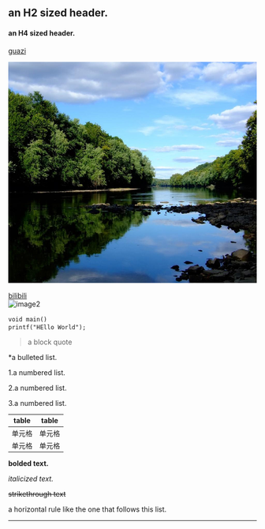 
## an H2 sized header.  
#### an H4 sized header.



[guazi](guazi.md)  

![image1](1.jpg)  

[bilibili](https://www.bilibili.com/)  
![image2](https://gimg2.baidu.com/image_search/src=http%3A%2F%2F1812.img.pp.sohu.com.cn%2Fimages%2Fblog%2F2009%2F11%2F18%2F18%2F8%2F125b6560a6ag214.jpg&refer=http%3A%2F%2F1812.img.pp.sohu.com.cn&app=2002&size=f9999,10000&q=a80&n=0&g=0n&fmt=jpeg?sec=1622179400&t=e292bc9e3359f258463621d3a0b71b66)  

    void main()
    printf("HEllo World");

> a block quote 


*a bulleted list. 

1.a numbered list.  

2.a numbered list.  

3.a numbered list.  

 

|  table   | table  |
|  ----  | ----  |
| 单元格  | 单元格 |
| 单元格  | 单元格 |

**bolded text.**

*italicized text.*

~~strikethrough text~~

a horizontal rule like the one that follows this list.
-- -  


